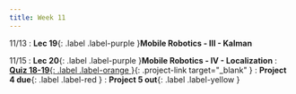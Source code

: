 ```yaml
---
title: Week 11
---
```


11/13
: **Lec 19**{: .label .label-purple }**Mobile Robotics - III - Kalman**

11/15
: **Lec 20**{: .label .label-purple }**Mobile Robotics - IV - Localization**
: [**Quiz 18-19**{: .label .label-orange }](https://www.gradescope.com/courses/611231){: .project-link target="_blank" }
: **Project 4 due**{: .label .label-red }
: **Project 5 out**{: .label .label-yellow }

<!-- 11/13
: **Lec 19**{: .label .label-purple }[**Mobile Robotics - III - Kalman**](/CSCI5551-Fall23-S2/assets/slides/lec19_mobile_robotics_3_kalman.pdf){: target="_blank" }

11/15
: **Lec 20**{: .label .label-purple }[**Mobile Robotics - IV - Localization**](/CSCI5551-Fall23-S2/assets/slides/lec20_mobile_robotics_4_pf.pdf){: target="_blank" }
: [**Quiz 18-19**{: .label .label-orange }](https://www.gradescope.com/courses/611231){: .project-link target="_blank" }
: **Project 4 due**{: .label .label-red }
: **Project 5 out**{: .label .label-yellow } -->